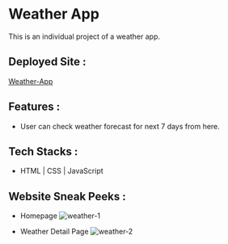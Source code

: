 # Weather App

This is an individual project of a weather app.

## Deployed Site :

[Weather-App](https://astonishing-panda-596d2d.netlify.app/)

## Features :

- User can check weather forecast for next 7 days from here.

## Tech Stacks :

- HTML | CSS | JavaScript

## Website Sneak Peeks :

- Homepage
  ![weather-1](https://user-images.githubusercontent.com/100181657/193853186-5046d4b1-b4e9-484e-b98c-ba962ada3b94.png)

- Weather Detail Page
 ![weather-2](https://user-images.githubusercontent.com/100181657/193853217-737e0569-5b7d-4230-9fbc-1325fc338f0e.png)
